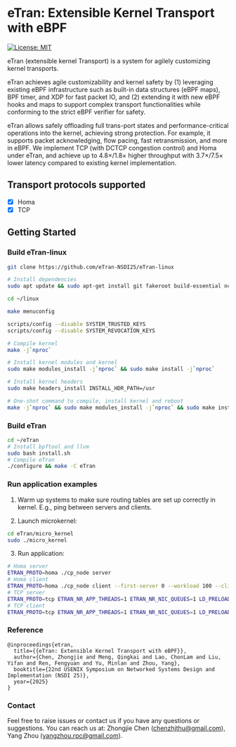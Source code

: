 # eTran: Extensible Kernel Transport with eBPF

[![License: MIT](https://img.shields.io/badge/License-MIT-yellow.svg)](https://opensource.org/licenses/MIT)

eTran (extensible kernel Transport) is a system for agilely customizing kernel transports. 

eTran achieves agile customizability and kernel safety by (1) leveraging existing eBPF infrastructure such as built-in data structures (eBPF maps), BPF timer, and XDP for fast packet IO, and (2) extending it with new eBPF hooks and maps to support complex transport functionalities while conforming to the strict eBPF verifier for safety. 

eTran allows safely offloading full trans-port states and performance-critical operations into the kernel, achieving strong protection. For example, it supports packet acknowledging, flow pacing, fast retransmission, and more in eBPF. We implement TCP (with DCTCP congestion control) and Homa under eTran, and achieve up to 4.8×/1.8× higher throughput with 3.7×/7.5× lower latency compared to existing kernel implementation.

## Transport protocols supported
- [x] Homa
- [x] TCP

## Getting Started

### Build eTran-linux

```bash
git clone https://github.com/eTran-NSDI25/eTran-linux

# Install dependencies
sudo apt update && sudo apt-get install git fakeroot build-essential ncurses-dev xz-utils libssl-dev bc flex libelf-dev bison clang llvm libclang-dev libbpf-dev libelf-dev dwarves libmnl-dev libc6-dev-i386 libcap-dev libgoogle-perftools-dev libdwarf-dev cpufrequtils libpcap-dev automake libtool pkg-config -y

cd ~/linux

make menuconfig

scripts/config --disable SYSTEM_TRUSTED_KEYS
scripts/config --disable SYSTEM_REVOCATION_KEYS

# Compile kernel
make -j`nproc`

# Install kernel modules and kernel
sudo make modules_install -j`nproc` && sudo make install -j`nproc`

# Install kernel headers
sudo make headers_install INSTALL_HDR_PATH=/usr

# One-shot command to compile, install kernel and reboot
make -j`nproc` && sudo make modules_install -j`nproc` && sudo make install -j`nproc` && sudo make headers_install INSTALL_HDR_PATH=/usr && sudo shutdown -r now
```

### Build eTran
```bash
cd ~/eTran
# Install bpftool and llvm
sudo bash install.sh
# Compile eTran
./configure && make -C eTran
```

### Run application examples
1. Warm up systems to make sure routing tables are set up correctly in kernel. E.g., ping between servers and clients.

2. Launch microkernel:
```bash
cd eTran/micro_kernel
sudo ./micro_kernel
```
3. Run application:
```bash
# Homa server
ETRAN_PROTO=homa ./cp_node server
# Homa client
ETRAN_PROTO=homa ./cp_node client --first-server 0 --workload 100 --client-max 1 --one-way
# TCP server
ETRAN_PROTO=tcp ETRAN_NR_APP_THREADS=1 ETRAN_NR_NIC_QUEUES=1 LD_PRELOAD=../shared_lib/libetran.so ./epoll_server -i 192.168.6.1 -l 100000 -b 100000
# TCP client
ETRAN_PROTO=tcp ETRAN_NR_APP_THREADS=1 ETRAN_NR_NIC_QUEUES=1 LD_PRELOAD=../shared_lib/libetran.so ./epoll_client -i 192.168.6.1 -l 100000 -b 100000
```

### Reference

```
@inproceedings{etran,
  title={{eTran: Extensible Kernel Transport with eBPF}},
  author={Chen, Zhongjie and Meng, Qingkai and Lao, ChonLam and Liu, Yifan and Ren, Fengyuan and Yu, Minlan and Zhou, Yang},
  booktitle={22nd USENIX Symposium on Networked Systems Design and Implementation (NSDI 25)},
  year={2025}
}
```

### Contact

Feel free to raise issues or contact us if you have any questions or suggestions. 
You can reach us at: Zhongjie Chen (chenzhjthu@gmail.com), Yang Zhou (yangzhou.rpc@gmail.com).